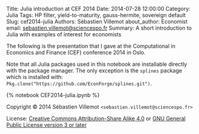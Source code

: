 Title: Julia introduction at CEF 2014
Date: 2014-07-28 12:00:00
Category: Julia
Tags: HP filter, yield-to-maturity, gauss-hermite, sovereign default
Slug: cef2014-julia
Authors: Sébastien Villemot
about_author: Economist
email: sebastien.villemot@sciencespo.fr
Summary: A short introduction to Julia with examples of interest for economists

The following is the presentation that I gave at the Computational in Economics
and Finance (CEF) conference 2014 in Oslo.

Note that all Julia packages used in this notebook are installable directly with the package manager. The only exception is the `splines` package which is installed with: `Pkg.clone("https://github.com/EconForge/splines.git")`.

{% notebook CEF2014-julia.ipynb %}

Copyright © 2014 Sébastien Villemot `<sebastien.villemot@sciencespo.fr>`

License: [Creative Commons Attribution-Share Alike 4.0](http://creativecommons.org/licenses/by-sa/4.0/) or [GNU General Public License version 3 or later](http://www.gnu.org/licenses/gpl.html)








